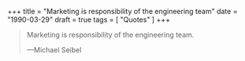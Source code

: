 +++
title = "Marketing is responsibility of the engineering team"
date = "1990-03-29"
draft = true
tags = [
    "Quotes"
]
+++

> Marketing is responsibility of the engineering team.
>
> —Michael Seibel
